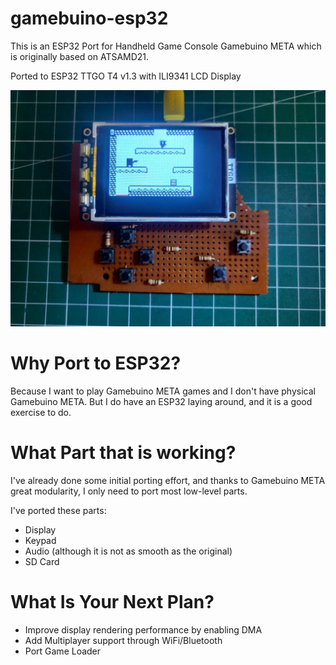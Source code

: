 # gamebuino-esp32

This is an ESP32 Port for Handheld Game Console Gamebuino META which is originally based on ATSAMD21.

Ported to ESP32 TTGO T4 v1.3 with ILI9341 LCD Display

![Gamebuino ESP32 Port](images/gamebuino-esp32.jpg)

# Why Port to ESP32?
Because I want to play Gamebuino META games and I don't have physical Gamebuino META. But I do have an ESP32 laying around, and it is a good exercise to do.

# What Part that is working?
I've already done some initial porting effort, and thanks to Gamebuino META great modularity, I only need to port most low-level parts.

I've ported these parts:
* Display
* Keypad
* Audio (although it is not as smooth as the original)
* SD Card

# What Is Your Next Plan?
* Improve display rendering performance by enabling DMA
* Add Multiplayer support through WiFi/Bluetooth
* Port Game Loader
